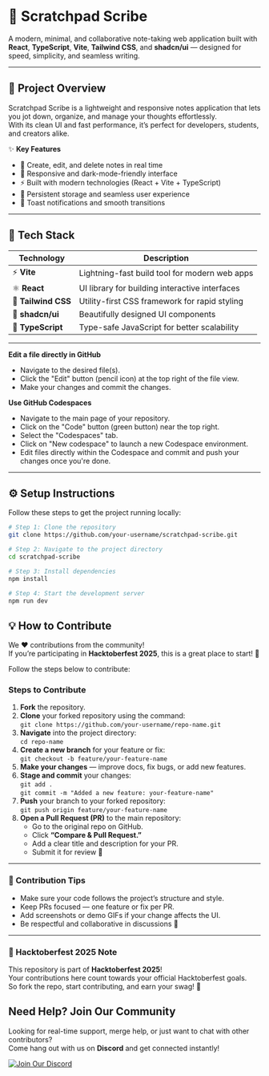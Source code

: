 # 🎯 Scratchpad Scribe

A modern, minimal, and collaborative note-taking web application built with **React**, **TypeScript**, **Vite**, **Tailwind CSS**, and **shadcn/ui** — designed for speed, simplicity, and seamless writing.

---

## 🚀 Project Overview

Scratchpad Scribe is a lightweight and responsive notes application that lets you jot down, organize, and manage your thoughts effortlessly.  
With its clean UI and fast performance, it’s perfect for developers, students, and creators alike.

✨ **Key Features**
- 📝 Create, edit, and delete notes in real time  
- 🌙 Responsive and dark-mode-friendly interface  
- ⚡ Built with modern technologies (React + Vite + TypeScript)  
- 💾 Persistent storage and seamless user experience  
- 🔔 Toast notifications and smooth transitions  

---

## 🧩 Tech Stack

| Technology | Description |
|-------------|-------------|
| ⚡ **Vite** | Lightning-fast build tool for modern web apps |
| ⚛️ **React** | UI library for building interactive interfaces |
| 💅 **Tailwind CSS** | Utility-first CSS framework for rapid styling |
| 🧱 **shadcn/ui** | Beautifully designed UI components |
| 🧠 **TypeScript** | Type-safe JavaScript for better scalability |

---

**Edit a file directly in GitHub**

- Navigate to the desired file(s).
- Click the "Edit" button (pencil icon) at the top right of the file view.
- Make your changes and commit the changes.

**Use GitHub Codespaces**

- Navigate to the main page of your repository.
- Click on the "Code" button (green button) near the top right.
- Select the "Codespaces" tab.
- Click on "New codespace" to launch a new Codespace environment.
- Edit files directly within the Codespace and commit and push your changes once you're done.

---

## ⚙️ Setup Instructions

Follow these steps to get the project running locally:

```bash
# Step 1: Clone the repository
git clone https://github.com/your-username/scratchpad-scribe.git

# Step 2: Navigate to the project directory
cd scratchpad-scribe

# Step 3: Install dependencies
npm install

# Step 4: Start the development server
npm run dev

```
## 💡 How to Contribute

We ❤️ contributions from the community!  
If you’re participating in **Hacktoberfest 2025**, this is a great place to start! 🌱  

Follow the steps below to contribute:

### Steps to Contribute

1. **Fork** the repository.  
2. **Clone** your forked repository using the command:  
   `git clone https://github.com/your-username/repo-name.git`
3. **Navigate** into the project directory:  
   `cd repo-name`
4. **Create a new branch** for your feature or fix:  
   `git checkout -b feature/your-feature-name`
5. **Make your changes** — improve docs, fix bugs, or add new features.  
6. **Stage and commit** your changes:  
   `git add .`  
   `git commit -m "Added a new feature: your-feature-name"`
7. **Push** your branch to your forked repository:  
   `git push origin feature/your-feature-name`
8. **Open a Pull Request (PR)** to the main repository:  
   - Go to the original repo on GitHub.  
   - Click **“Compare & Pull Request.”**  
   - Add a clear title and description for your PR.  
   - Submit it for review 🚀  

---

### 🧩 Contribution Tips

- Make sure your code follows the project’s structure and style.  
- Keep PRs focused — one feature or fix per PR.  
- Add screenshots or demo GIFs if your change affects the UI.  
- Be respectful and collaborative in discussions 💬  

---

### 🌸 Hacktoberfest 2025 Note

This repository is part of **Hacktoberfest 2025**!  
Your contributions here count towards your official Hacktoberfest goals.  
So fork the repo, start contributing, and earn your swag! 🎉  


## Need Help? Join Our Community

Looking for real-time support, merge help, or just want to chat with other contributors?  
Come hang out with us on **Discord** and get connected instantly!

[![Join Our Discord](https://img.shields.io/badge/Discord-Join%20Server-5865F2?logo=discord&logoColor=white&style=for-the-badge)](https://discord.com/invite/Yn9g6KuWyA)
